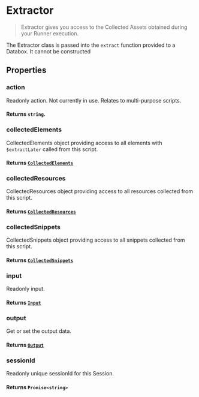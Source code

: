 # Extractor

> Extractor gives you access to the Collected Assets obtained during your Runner execution.

The Extractor class is passed into the `extract` function provided to a Databox. It cannot be constructed

## Properties

### action

Readonly action. Not currently in use. Relates to multi-purpose scripts.

#### **Returns** `string`.

### collectedElements

CollectedElements object providing access to all elements with `$extractLater` called from this script.

#### **Returns** [`CollectedElements`](/docs/databox/advanced/collected-elements)

### collectedResources

CollectedResources object providing access to all resources collected from this script.

#### **Returns** [`CollectedResources`](/docs/databox/advanced/collected-resources)

### collectedSnippets

CollectedSnippets object providing access to all snippets collected from this script.

#### **Returns** [`CollectedSnippets`](/docs/databox/advanced/collected-snippets)

### input

Readonly input.

#### **Returns** [`Input`](/docs/databox/advanced/input)

### output

Get or set the output data.

#### **Returns** [`Output`](/docs/databox/advanced/output)

### sessionId

Readonly unique sessionId for this Session.

#### **Returns** `Promise<string>`
